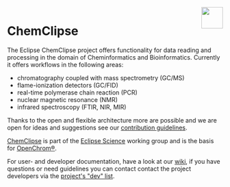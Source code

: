 <img src="https://science.eclipse.org/images/science/logo.png" height="50" align="right">

# ChemClipse

The Eclipse ChemClipse project offers functionality for data reading and processing in the domain of
Cheminformatics and Bioinformatics.
Currently it offers workflows in the following areas:
* chromatography coupled with mass spectrometry (GC/MS)
* flame-ionization detectors (GC/FID)
* real-time polymerase chain reaction (PCR)
* nuclear magnetic resonance (NMR)
* infrared spectroscopy (FTIR, NIR, MIR)

Thanks to the open and flexible architecture more are possible and we are open for ideas and suggestions see our [contribution guidelines](https://github.com/eclipse/chemclipse/blob/develop/CONTRIBUTING.md).

[ChemClipse](https://projects.eclipse.org/projects/science.chemclipse) is part of the [Eclipse Science](https://science.eclipse.org/) working group and is the basis for [OpenChrom®](https://github.com/Openchrom/openchrom).

For user- and developer documentation, have a look at our [wiki](https://github.com/eclipse/chemclipse/wiki), if you have questions or need guidelines you can contact contact the project developers via the [project's "dev" list](https://dev.eclipse.org/mailman/listinfo/chemclipse-dev).


